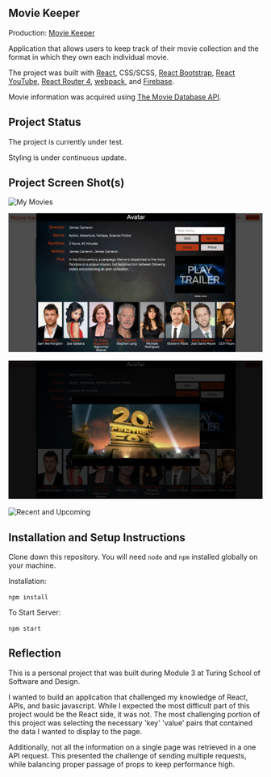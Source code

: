 ## Movie Keeper

Production: [Movie Keeper](https://moviekeeper-65458.firebaseapp.com/)

Application that allows users to keep track of their movie collection and the format in which they own each individual movie.

The project was built with [React](https://facebook.github.io/react/), CSS/SCSS, [React Bootstrap](https://react-bootstrap.github.io/), [React YouTube](https://github.com/troybetz/react-youtube), [React Router 4](https://react-router.now.sh/), [webpack](https://webpack.github.io/), and [Firebase](http://firebase.google.com/).

Movie information was acquired using [The Movie Database API](https://www.themoviedb.org/).

## Project Status

The project is currently under test.

Styling is under continuous update.

## Project Screen Shot(s)

![My Movies](lib/screenshots/my_movies.png?raw=true "My Movies")

![My Movie Details](lib/screenshots/my_movie_modal.png?raw=true "Movie Details")

![My Movie Trailer](lib/screenshots/my_movie_youtube.png?raw=true "My Movie Trailer")

![Recent and Upcoming](lib/screenshots/recent_upcoming.png?raw=true "Recent and Upcoming")

## Installation and Setup Instructions

Clone down this repository. You will need `node` and `npm` installed globally on your machine.  

Installation:

`npm install`   

To Start Server:

`npm start`  

## Reflection

This is a personal project that was built during Module 3 at Turing School of Software and Design.

I wanted to build an application that challenged my knowledge of React, APIs, and basic javascript. While I expected the most difficult part of this project would be the React side, it was not. The most challenging portion of this project was selecting the necessary 'key' 'value' pairs that contained the data I wanted to display to the page.

Additionally, not all the information on a single page was retrieved in a one API request. This presented the challenge of sending multiple requests, while balancing proper passage of props to keep performance high.

